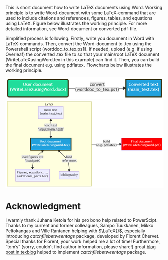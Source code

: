 This is short document how to write LaTeX documents using Word. Working principle is to write Word-document with some LaTeX-command that are used to include citations and references, figures, tables, and equations using LaTeX. Figure below illustrates the working principle. For more detailed information, see Word-document or converted pdf-file.

Simplified process is following. Firstly, write you document in Word with LaTeX-commands. Then, convert the Word-document to .tex using the Powershell script (worddoc_to_tex.ps1). If needed, upload (e.g. if using Overleaf) the converted .tex file to so that your main/root LaTeX document (WriteLaTeXusingWord.tex in this example) can find it. Then, you can build the final document e.g. using pdflatex. Flowcharts below illustrates the working principle.

![flowchart](figs/flowchart1.png)
![flowchart](figs/flowchart2.png)


# Acknowledgment
I warmly thank Juhana Ketola for his pro bono help related to PowerScipt. Thanks to my current and former colleagues, Sampo Tuukkanen, Mikko Peltokangas and Ville Rantanen helping with $\LaTeX{}$, especially introducing _catchfilebetweentags_ package, developed by Florent Chervet. Special thanks for Florent, your work helped me a lot of time! Furthermore, “tom’s” (sorry, couldn’t find author information, please share!) great [blog post in texblog](https://texblog.org/2012/12/04/keeping-things-organized-in-large-documents/) helped to implement _catchfilebetweentags_ package.
